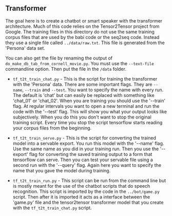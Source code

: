 ## Transformer

The goal here is to create a chatbot or smart speaker with the transformer
architecture. Much of this code relies on the Tensor2Tensor project from 
Google. The training files in this directory do not use the same training
corpus files that are used by the babi code or the seq2seq code. Instead they
use a single file called `../data/raw.txt`. This file is generated from the 
'Persona' data set. 

You can also get the file by renaming the output of `do_make_db_tab_from_cornell_movie.py`. 
You must use the `--text-file` commandline option. Then put the file in the `/data` folder. 

* `tf_t2t_train_chat.py` - This is the script for training the transformer with
the 'Persona' data. There are some important flags. They are `--name`, `--train` and
`--test`. You want to specify the name with every run. The default is 'chat' but can
easily be replaced with something like 'chat_01' or 'chat_02'. When you are 
training you should use the '--train' flag. At regular intervals you want to
open a new terminal and run the code with the '--test' flag. This will show
you what your output looks like subjectively. When you do this you don't want
to stop the original training script. Every time you stop the script tensorflow
starts reading your corpus files from the beginning.  

* `tf_t2t_train_serve.py` - This is the script for converting the trained model
into a servable export. You run this model with the '--name' flag. Use the same
name as you did in your training run. Then you use the '--export' flag for
converting the saved training output to a form that tensorflow can serve. Then
you can test your servable file using a second run with the '--query' flag. Again
here you want to specify the name that you gave the model during training.

* `tf_t2t_train_run.py` - This script can be run from the command line but is
mostly meant for the use of the chatbot scripts that do speech recognition. This
script is imported by the code in the `../bot/game.py` script. Then
after it is imported it acts as a interface between the 'game.py' file and
the tensor2tensor transformer model that you create with the `tf_t2t_train_chat.py` script.
